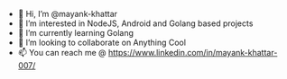 - 👋 Hi, I’m @mayank-khattar
- 👀 I’m interested in NodeJS, Android and Golang based projects 
- 🌱 I’m currently learning Golang
- 💞️ I’m looking to collaborate on Anything Cool
- 📫 You can reach me @ https://www.linkedin.com/in/mayank-khattar-007/

<!---
mayank-khattar/mayank-khattar is a ✨ special ✨ repository because its `README.md` (this file) appears on your GitHub profile.
You can click the Preview link to take a look at your changes.
--->
